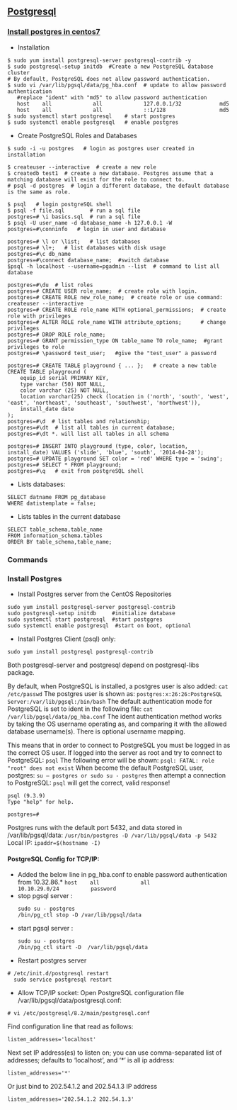 ## [Postgresql]()

### [Install postgres in centos7](https://www.digitalocean.com/community/tutorials/how-to-install-and-use-postgresql-on-centos-7)
- Installation
```
$ sudo yum install postgresql-server postgresql-contrib -y
$ sudo postgresql-setup initdb  #Create a new PostgreSQL database cluster
# By default, PostgreSQL does not allow password authentication. 
$ sudo vi /var/lib/pgsql/data/pg_hba.conf  # update to allow password authentication
   #replace "ident" with "md5" to allow password authentication
   host    all             all             127.0.0.1/32            md5
   host    all             all             ::1/128                 md5
$ sudo systemctl start postgresql    # start postgres
$ sudo systemctl enable postgresql   # enable postgres
```
- Create PostgreSQL Roles and Databases
```
$ sudo -i -u postgres   # login as postgres user created in installation

$ createuser --interactive  # create a new role
$ createdb test1  # create a new database. Postgres assume that a matching database will exist for the role to connect to.
# psql -d postgres  # login a different database, the default database is the same as role.

$ psql   # login postgreSQL shell
$ psql -f file.sql        # run a sql file
postgres=# \i basics.sql  # run a sql file
$ psql -U user_name -d database_name -h 127.0.0.1 -W
postgres=#\conninfo   # login in user and database

postgres=# \l or \list;   # list databases
postgres=# \l+;   # list databases with disk usage
postgres=#\c db_name
postgres=#\connect database_name;  #switch database
$psql -h localhost --username=pgadmin --list  # command to list all database

postgres=#\du  # list roles
postgres=# CREATE USER role_name;  # create role with login.
postgres=# CREATE ROLE new_role_name;  # create role or use command:  createuser --interactive
postgres=# CREATE ROLE role_name WITH optional_permissions;  # create role with privileges
postgres=# ALTER ROLE role_name WITH attribute_options;      # change privileges
postgres=# DROP ROLE role_name;
postgres=# GRANT permission_type ON table_name TO role_name;  #grant privileges to role
postgres=# \password test_user;   #give the "test_user" a password

postgres=# CREATE TABLE playground { ... };   # create a new table
CREATE TABLE playground (
    equip_id serial PRIMARY KEY,
    type varchar (50) NOT NULL,
    color varchar (25) NOT NULL,
    location varchar(25) check (location in ('north', 'south', 'west', 'east', 'northeast', 'southeast', 'southwest', 'northwest')),
    install_date date
);
postgres=#\d  # list tables and relationship;
postgres=#\dt  # list all tables in current database;
postgres=#\dt *. will list all tables in all schema

postgres=# INSERT INTO playground (type, color, location, install_date) VALUES ('slide', 'blue', 'south', '2014-04-28');
postgres=# UPDATE playground SET color = 'red' WHERE type = 'swing';
postgres=# SELECT * FROM playground;
postgres=#\q   # exit from postgreSQL shell

```

- Lists databases:
```
SELECT datname FROM pg_database
WHERE datistemplate = false;
```
- Lists tables in the current database
```
SELECT table_schema,table_name
FROM information_schema.tables
ORDER BY table_schema,table_name;
```

### Commands

### Install Postgres
- Install Postgres server from the CentOS Repositories
```
sudo yum install postgresql-server postgresql-contrib 
sudo postgresql-setup initdb     #initialize database
sudo systemctl start postgresql  #start postggres
sudo systemctl enable postgresql  #start on boot, optional
```

- Install Postgres Client (psql) only:
```
sudo yum install postgresql postgresql-contrib 
```
Both postgresql-server and postgresql depend on postgresql-libs package. 

By default, when PostgreSQL is installed, a postgres user is also added:
```cat /etc/passwd```
The postgres user is shown as:
```postgres:x:26:26:PostgreSQL Server:/var/lib/pgsql:/bin/bash```
The default authentication mode for PostgreSQL is set to ident in the following file:
```cat /var/lib/pgsql/data/pg_hba.conf```
The ident authentication method works by taking the OS username operating as, and comparing it with the allowed database username(s). There is optional username mapping.

This means that in order to connect to PostgreSQL you must be logged in as the correct OS user. If logged into the server as root and try to connect to PostgreSQL:
```psql```
The following error will be shown:
```psql: FATAL: role "root" does not exist```
When become the default PostgreSQL user, postgres:
```su – postgres or sudo su - postgres```
then attempt a connection to PostgreSQL:
```psql```
will get the correct, valid response!
```
psql (9.3.9)
Type "help" for help.

postgres=#
```

Postgres runs with the default port 5432, and data stored in /var/lib/pgsql/data:
```/usr/bin/postgres -D /var/lib/pgsql/data -p 5432```
Local IP:
 ```ipaddr=$(hostname -I)```

#### PostgreSQL Config for TCP/IP:
 - Added the below line in pg_hba.conf to enable password authentication from 10.32.86.*
```host    all             all             10.10.29.0/24          password```
- stop pgsql server :
  ```
  sudo su - postgres
  /bin/pg_ctl stop -D /var/lib/pgsql/data
  ```
- start pgsql server :
  ```
  sudo su - postgres
  /bin/pg_ctl start -D  /var/lib/pgsql/data
  ```
- Restart postgres server
```
# /etc/init.d/postgresql restart
  sudo service postgresql restart
```
- Allow TCP/IP socket:
Open PostgreSQL configuration file /var/lib/pgsql/data/postgresql.conf:
```
# vi /etc/postgresql/8.2/main/postgresql.conf
```
Find configuration line that read as follows:
```
listen_addresses='localhost'
```
Next set IP address(es) to listen on; you can use comma-separated list of addresses; defaults to ‘localhost’, and ‘*’ is all ip address:
```
listen_addresses='*'
```
Or just bind to 202.54.1.2 and 202.54.1.3 IP address
```
listen_addresses='202.54.1.2 202.54.1.3'
```
